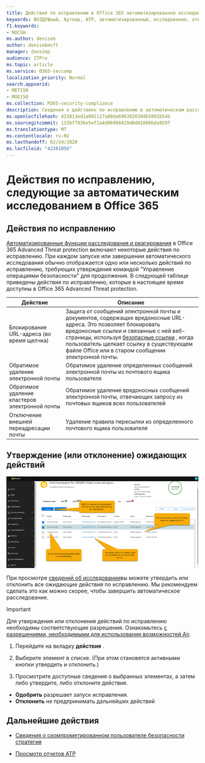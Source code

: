 ```yaml
---
title: Действия по исправлению в Office 365 автоматизированное исследование и ответ
keywords: ВОЗДУШный, Аутоир, ATP, автоматизированный, исследование, ответ, исправление, угрозы, усовершенствованный, угроза, защита
f1.keywords:
- NOCSH
ms.author: deniseb
author: denisebmsft
manager: dansimp
audience: ITPro
ms.topic: article
ms.service: O365-seccomp
localization_priority: Normal
search.appverid:
- MET150
- MOE150
ms.collection: M365-security-compliance
description: Сведения о действиях по исправлению в автоматическом расследовании и возможностях реагирования в Office 365 Advanced Threat Protection Plan 2.
ms.openlocfilehash: 433813ed1a801117a88da696392030db5091b54b
ms.sourcegitcommit: 133bf7936e5ef1a4d06998429d0d01096bda929f
ms.translationtype: MT
ms.contentlocale: ru-RU
ms.lasthandoff: 02/24/2020
ms.locfileid: "42261056"
---
```

# <a name="remediation-actions-following-an-automated-investigation-in-office-365"></a>Действия по исправлению, следующие за автоматическим исследованием в Office 365

## <a name="remediation-actions"></a>Действия по исправлению

[Автоматизированные функции расследования и реагирования](https://docs.microsoft.com/microsoft-365/security/office-365-security/office-365-air) в Office 365 Advanced Threat protection включают некоторые действия по исправлению. При каждом запуске или завершении автоматического исследования обычно отображается одно или несколько действий по исправлению, требующих утверждения командой "Управление операциями безопасности" для продолжения. В следующей таблице приведены действия по исправлению, которые в настоящее время доступны в Office 365 Advanced Threat protection. 

|Действие | Описание |
|-----|-----|
|Блокирование URL-адреса (во время щелчка) |Защита от сообщений электронной почты и документов, содержащих вредоносные URL-адреса. Это позволяет блокировать вредоносные ссылки и связанные с ней веб-страницы, используя [безопасные ссылки](https://docs.microsoft.com/microsoft-365/security/office-365-security/atp-safe-links) , когда пользователь щелкает ссылку в существующем файле Office или в старом сообщении электронной почты. |
|Обратимое удаление электронной почты  |Обратимое удаление определенных сообщений электронной почты из почтового ящика пользователя|
|Обратимое удаление кластеров электронной почты  |Обратимое удаление вредоносных сообщений электронной почты, отвечающих запросу из почтовых ящиков всех пользователей|
|Отключение внешней переадресации почты |Удаление правила пересылки из определенного почтового ящика пользователя|

## <a name="approve-or-reject-pending-actions"></a>Утверждение (или отклонение) ожидающих действий

![Страница "действия по расследованию воздуха"](../../media/air-investigationactionspage.png)

При просмотре [сведений об исследовании](air-view-investigation-results.md)вы можете утвердить или отклонить все ожидающие действия по исправлению. Мы рекомендуем сделать это как можно скорее, чтобы завершить автоматическое расследование.

> [!IMPORTANT]
> Для утверждения или отклонения действий по исправлению необходимы соответствующие разрешения. Ознакомьтесь [с разрешениями, необходимыми для использования возможностей Air](office-365-air.md#required-permissions-to-use-air-capabilities).

1. Перейдите на вкладку **действия** .

2. Выберите элемент в списке. (При этом становятся активными кнопки утвердить и отклонить.)

3. Просмотрите доступные сведения о выбранных элементах, а затем либо утвердите, либо отклоните действия. 
 - **Одобрить** разрешает запуск исправления.
 - **Отклонить** не предпринимать дальнейших действий

## <a name="next-steps"></a>Дальнейшие действия

- [Сведения о скомпрометированном пользователе безопасности стратегия](https://docs.microsoft.com/microsoft-365/security/office-365-security/address-compromised-users-quickly)

- [Просмотр отчетов ATP](https://docs.microsoft.com/microsoft-365/security/office-365-security/view-reports-for-atp)